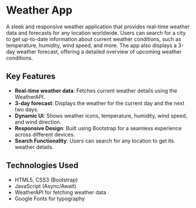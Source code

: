 <h1>Weather App</h1>

<p>A sleek and responsive weather application that provides real-time weather data and forecasts for any location worldwide. Users can search for a city to get up-to-date information about current weather conditions, such as temperature, humidity, wind speed, and more. The app also displays a 3-day weather forecast, offering a detailed overview of upcoming weather conditions.</p>

<h2>Key Features</h2>
<ul>
  <li><strong>Real-time weather data</strong>: Fetches current weather details using the WeatherAPI.</li>
  <li><strong>3-day forecast</strong>: Displays the weather for the current day and the next two days.</li>
  <li><strong>Dynamic UI</strong>: Shows weather icons, temperature, humidity, wind speed, and wind direction.</li>
  <li><strong>Responsive Design</strong>: Built using Bootstrap for a seamless experience across different devices.</li>
  <li><strong>Search Functionality</strong>: Users can search for any location to get its weather details.</li>
</ul>

<h2>Technologies Used</h2>
<ul>
  <li>HTML5, CSS3 (Bootstrap)</li>
  <li>JavaScript (Async/Await)</li>
  <li>WeatherAPI for fetching weather data</li>
  <li>Google Fonts for typography</li>
</ul>
